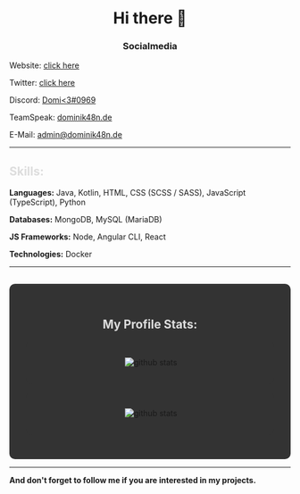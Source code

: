 <h1 align="center">Hi there 👋</h1>
<h3 align="center">Socialmedia</h3>
<p>Website: <a href="https://dominik48n.de">click here</a></p>
<p>Twitter: <a href="https://twitter.com/dominik48n">click here</a></p>
<p>Discord: <a href="https://discord.com/users/569616911546056714">Domi<3#0969</a></p>
<p>TeamSpeak: <a href="https://invite.teamspeak.com/dominik48n.de/">dominik48n.de</a></p>
<p>E-Mail: <a href="mailto:admin@dominik48n.de">admin@dominik48n.de</a></p>
<hr>
<h2 style="color:#DDD">Skills:</h2>
<p><strong>Languages:</strong> Java, Kotlin, HTML, CSS (SCSS / SASS), JavaScript (TypeScript), Python</p>
<p><strong>Databases:</strong> MongoDB, MySQL (MariaDB)</p>
<p><strong>JS Frameworks:</strong> Node, Angular CLI, React</p>
<p><strong>Technologies:</strong> Docker</p>
<hr>
    <div align="center" style="background:#333; border-radius:10px; padding:30px;  margin-top:30px;">
        <h2 style="color:#DDD">My Profile Stats:</h2>
          <p style="background:#333; border-radius:10px; padding:30px;" align="center">&nbsp;<img
                src="https://github-readme-stats.vercel.app/api?username=Dominik48N&count_private=true&theme=chartreuse-dark"
                alt="github stats"></p>
        <p style="background:#333; border-radius:10px; padding:30px;" align="center">&nbsp;<img
                src="https://github-readme-stats.vercel.app/api/top-langs/?username=Dominik48N&layout=compact&theme=chartreuse-dark"
                alt="github stats"></p>
    </div>
<hr>
<p><b>And don't forget to follow me if you are interested in my projects.</b></p>
